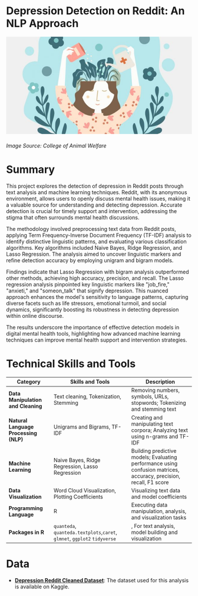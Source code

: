 # Depression Detection on Reddit: An NLP Approach
![Alt Text](mental_health.jpg)
###### Image Source: College of Animal Welfare

# Summary
This project explores the detection of depression in Reddit posts through text analysis and machine learning techniques. Reddit, with its anonymous environment, allows users to openly discuss mental health issues, making it a valuable source for understanding and detecting depression. Accurate detection is crucial for timely support and intervention, addressing the stigma that often surrounds mental health discussions.

The methodology involved preprocessing text data from Reddit posts, applying Term Frequency-Inverse Document Frequency (TF-IDF) analysis to identify distinctive linguistic patterns, and evaluating various classification algorithms. Key algorithms included Naive Bayes, Ridge Regression, and Lasso Regression. The analysis aimed to uncover linguistic markers and refine detection accuracy by employing unigram and bigram models.

Findings indicate that Lasso Regression with bigram analysis outperformed other methods, achieving high accuracy, precision, and recall. The Lasso regression analysis pinpointed key linguistic markers like "job_fire," "anxieti," and "someon_talk" that signify depression. This nuanced approach enhances the model's sensitivity to language patterns, capturing diverse facets such as life stressors, emotional turmoil, and social dynamics, significantly boosting its robustness in detecting depression within online discourse.

The results underscore the importance of effective detection models in digital mental health tools, highlighting how advanced machine learning techniques can improve mental health support and intervention strategies.

# Technical Skills and Tools

| **Category**               | **Skills and Tools**                                         | **Description**                                                  |
|----------------------------|--------------------------------------------------------------|------------------------------------------------------------------|
| **Data Manipulation and Cleaning** | Text cleaning, Tokenization, Stemming                    | Removing numbers, symbols, URLs, stopwords; Tokenizing and stemming text |
| **Natural Language Processing (NLP)** | Unigrams and Bigrams, TF-IDF                              | Creating and manipulating text corpora; Analyzing text using n-grams and TF-IDF |
| **Machine Learning**      | Naive Bayes, Ridge Regression, Lasso Regression             | Building predictive models; Evaluating performance using confusion matrices, accuracy, precision, recall, F1 score |
| **Data Visualization**     | Word Cloud Visualization, Plotting Coefficients             | Visualizing text data and model coefficients                     |
| **Programming Language** | R                                              | Executing data manipulation, analysis, and visualization tasks   |
| **Packages in R**          | `quanteda`, `quanteda.textplots`,`caret`, `glmnet`, `ggplot2` `tidyverse` |, For text analysis, model building and visualization |

# Data

- **[Depression Reddit Cleaned Dataset](https://www.kaggle.com/datasets/infamouscoder/depression-reddit-cleaned/data)**: The dataset used for this analysis is available on Kaggle.
